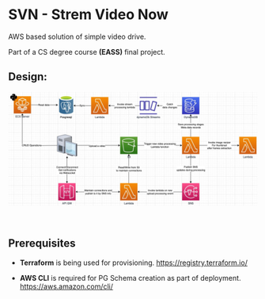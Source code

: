 # SVN - Strem Video Now

AWS based solution of simple video drive.

Part of a CS degree course <strong>(EASS)</strong> final project.

## Design:

![Architecture Diagram](./assets/architecture_diagram.jpg)

<br>

## Prerequisites

- <strong>Terraform</strong> is being used for provisioning.
https://registry.terraform.io/

- <strong>AWS CLI</strong> is required for PG Schema creation as part of deployment.
https://aws.amazon.com/cli/
